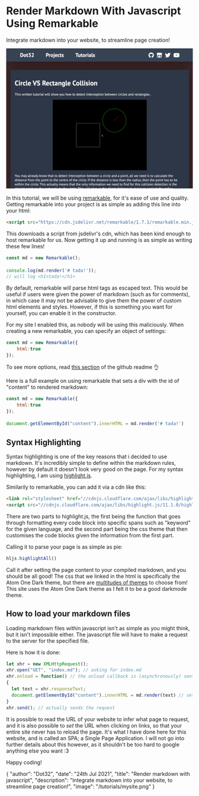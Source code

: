 # Render Markdown With Javascript Using Remarkable

Integrate markdown into your website, to streamline page creation!

![thumb.png](/tutorials/mysite.png)

In this tutorial, we will be using [remarkable](https://github.com/jonschlinkert/remarkable), for it's ease of use and quality. Getting remarkable into your project is as simple as adding this line into your html:
```html
<script src="https://cdn.jsdelivr.net/remarkable/1.7.1/remarkable.min.js"></script>
```
This downloads a script from jsdelivr's cdn, which has been kind enough to host remarkable for us. Now getting it up and running is as simple as writing these few lines!
```js
const md = new Remarkable();

console.log(md.render('# tada!'));
// will log <h1>tada!</h1>
```

By default, remarkable will parse html tags as escaped text. This would be useful if users were given the power of markdown (such as for comments), in which case it may not be advisable to give them the power of custom html elements and styles. However, if this is something you want for yourself, you can enable it in the constructor.

For my site I enabled this, as nobody will be using this maliciously. When creating a new remarkable, you can specify an object of settings:
```js
const md = new Remarkable({
	html:true
});
```
To see more options, read [this section](https://github.com/jonschlinkert/remarkable#options) of the github readme 👌 

Here is a full example on using remarkable that sets a div with the id of "content" to rendered markdown:
```js
const md = new Remarkable({
	html:true
});

document.getElementById("content").innerHTML = md.render('# tada!')
```
## Syntax Highlighting

Syntax highlighting is one of the key reasons that i decided to use markdown. It's incredibly simple to define within the markdown rules, however by default it doesn't look very good on the page. For my syntax highlighting, I am using [highlight.js](https://highlightjs.org/).

Similarily to remarkable, you can add it via a cdn like this:
```html
<link rel="stylesheet" href="//cdnjs.cloudflare.com/ajax/libs/highlight.js/11.1.0/styles/atom-one-dark.min.css">
<script src="//cdnjs.cloudflare.com/ajax/libs/highlight.js/11.1.0/highlight.min.js"></script>
```
There are two parts to highlight.js, the first being the function that goes through formatting every code block into specific spans such as "keyword" for the given language, and the second part being the css theme that then customises the code blocks given the information from the first part.

Calling it to parse your page is as simple as pie:
```js
hljs.highlightAll()
```
Call it after setting the page content to your compiled markdown, and you should be all good! The css that we linked in the html is specifically the Atom One Dark theme, but there are [multitudes of themes](https://highlightjs.org/static/demo/) to choose from! This site uses the Atom One Dark theme as I felt it to be a good darkmode theme.

## How to load your markdown files

Loading markdown files within javascript isn't as simple as you might think, but it isn't impossible either. The javascript file will have to make a request to the server for the specified file.

Here is how it is done:
```js
let xhr = new XMLHttpRequest();
xhr.open("GET", "index.md"); // asking for index.md
xhr.onload = function() // the onload callback is (asynchronously) sent when the file finishes loading
{
  let text = xhr.responseText;
  document.getElementById("content").innerHTML = md.render(text) // sets page content to rendered text
}
xhr.send(); // actually sends the request
```
It is possible to read the URL of your website to infer what page to request, and it is also possible to *set* the URL when clicking on links, so that your entire site never has to reload the page. It's what I have done here for this website, and is called an SPA; a Single Page Application. I will not go into further details about this however, as it shouldn't be too hard to google anything else you want :3

Happy coding!

<div id="json">
	{
		"author": "Dot32",
		"date": "24th Jul 2021",
		"title": "Render markdown with javascript",
    "description": "Integrate markdown into your website, to streamline page creation!",
		"image": "/tutorials/mysite.png"
  }
</div>